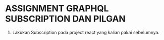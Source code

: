 # ASSIGNMENT GRAPHQL SUBSCRIPTION DAN PILGAN

1. Lakukan Subscription pada project react yang kalian pakai sebelumnya.
